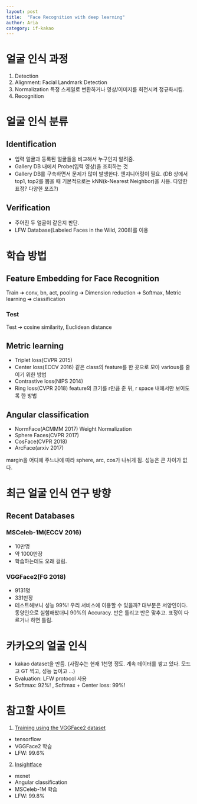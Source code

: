 ```yaml
---
layout: post
title:  "Face Recognition with deep learning"
author: Aria
category: if-kakao
---
```


# 얼굴 인식 과정
1. Detection
2. Alignment: Facial Landmark Detection
3. Normalization
특정 스케일로 변환하거나 영상/이미지를 회전시켜 정규화시킴.
4. Recognition

# 얼굴 인식 분류
## Identification
- 입력 얼굴과 등록된 얼굴들을 비교해서 누구인지 알려줌.
- Gallery DB 내에서 Probe(입력 영상)을 조회하는 것
- Gallery DB를 구축하면서 문제가 많이 발생한다. 엔지니어링이 필요. (DB 상에서 top1, top2를 뽑을 때 기본적으로는 kNN(k-Nearest Neighbor)을 사용. 다양한 표정? 다양한 포즈?)

## Verification
- 주어진 두 얼굴이 같은지 판단.
- LFW Database(Labeled Faces in the Wild, 2008)를 이용

# 학습 방법
## Feature Embedding for Face Recognition
Train ➔ conv, bn, act, pooling ➔ Dimension reduction ➔ Softmax, Metric learning ➔ classification

### Test
Test ➔ cosine similarity, Euclidean distance

## Metric learning
- Triplet loss(CVPR 2015)
- Center loss(ECCV 2016)
  같은 class의 feature를 한 곳으로 모아 various를 줄이기 위한 방법
- Contrastive loss(NIPS 2014)
- Ring loss(CVPR 2018)
  feature의 크기를 r만큼 준 뒤, r space 내에서만 보이도록 한 방법

## Angular classification
- NormFace(ACMMM 2017)
  Weight Normalization
- Sphere Faces(CVPR 2017)
- CosFace(CVPR 2018)
- ArcFace(arxiv 2017)

margin을 어디에 주느냐에 따라 sphere, arc, cos가 나뉘게 됨. 성능은 큰 차이가 없다.


# 최근 얼굴 인식 연구 방향
## Recent Databases
### MSCeleb-1M(ECCV 2016)
- 10만명
- 약 1000만장
- 학습하는데도 오래 걸림.

### VGGFace2(FG 2018)
- 9131명
- 331만장
- 테스트해보니 성능 99%! 우리 서비스에 이용할 수 있을까? 대부분은 서양인이다. 동양인으로 실험해봤더니 90%의 Accuracy. 반은 틀리고 반은 맞추고. 표정이 다르거나 하면 틀림.

# 카카오의 얼굴 인식
- kakao dataset을 만듬.
  (사람수는 현재 1천명 정도. 계속 데이터를 쌓고 있다. 모드고 GT 찍고, 성능 높이고 ...)
- Evaluation: LFW protocol 사용
- Softmax: 92%! , Softmax + Center loss: 99%!

# 참고할 사이트
1. [Training using the VGGFace2 dataset](https://github.com/davidsandberg/facenet/wiki/Training-using-the-VGGFace2-dataset)
- tensorflow
- VGGFace2 학습
- LFW: 99.6%

2. [Insightface](https://github.com/deepinsight/insightface)
- mxnet
- Angular classification
- MSCeleb-1M 학습
- LFW: 99.8%
